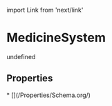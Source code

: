 import Link from 'next/link'
# MedicineSystem

undefined

## Properties

<Grid>
* [](/Properties/Schema.org/)

</Grid>

